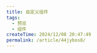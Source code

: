 ```yaml
---
title: 自定义组件
tags:
  - 预览
  - 组件
createTime: 2024/12/08 20:47:49
permalink: /article/44jybos8/
---
```


<CustomComponent />
